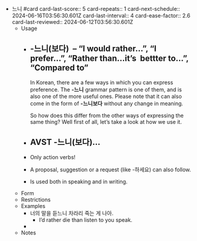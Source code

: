 - 느니 #card
  card-last-score:: 5
  card-repeats:: 1
  card-next-schedule:: 2024-06-16T03:56:30.601Z
  card-last-interval:: 4
  card-ease-factor:: 2.6
  card-last-reviewed:: 2024-06-12T03:56:30.601Z
	- Usage
		- ## -느니(보다)  – “I would rather…”, “I prefer…”, “Rather than…it’s  bettter to…”, “Compared to”
		  
		  In Korean, there are a few ways in which you can express preference. The **-느니** grammar pattern is one of them, and is also one of the more useful ones. Please note that it can also come in the form of **-느니보다** without any change in meaning.
		  
		  So how does this differ from the other ways of expressing the same thing? Well first of all, let’s take a look at how we use it.
		- ## AVST -느니(보다)…
		- Only action verbs!
		- A proposal, suggestion or a request (like -하세요) can also follow.
		- Is used both in speaking and in writing.
	- Form
	- Restrictions
	- Examples
		- 너의 말을 듣느니 차라리 죽는 게 나아.
			- I’d rather die than listen to you speak.
		-
	- Notes